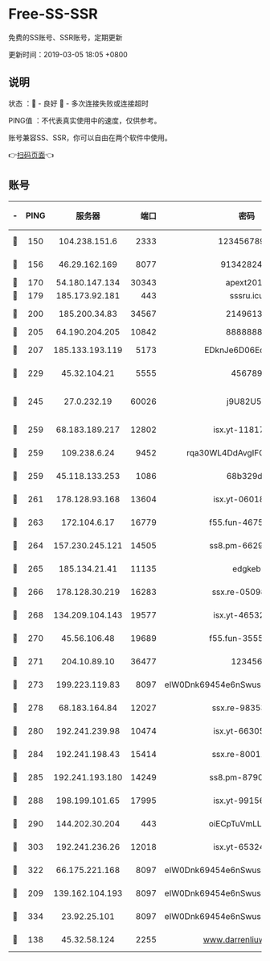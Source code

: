 # Free-SS-SSR

免费的SS账号、SSR账号，定期更新

更新时间：2019-03-05 18:05 +0800

## 说明

状态     ：🙂 - 良好 🙁 - 多次连接失败或连接超时

PING值   ：不代表真实使用中的速度，仅供参考。

账号兼容SS、SSR，你可以自由在两个软件中使用。

👉[扫码页面](https://liesauer.github.io/free-ss-ssr.github.io/)👈

## 账号

|-|PING|服务器|端口|密码|加密方式|区域|
|:----:|:----:|:-----:|-----:|:----:|:----:|:----:|
|🙂|150|104.238.151.6|2333|12345678900|aes-256-cfb|JP|
|🙂|156|46.29.162.169|8077|9134282479|aes-256-cfb|RU|
|🙂|170|54.180.147.134|30343|apext2019|chacha20|KR|
|🙂|179|185.173.92.181|443|sssru.icu|rc4-md5|RU|
|🙂|200|185.200.34.83|34567|21496138|aes-256-cfb|US|
|🙂|205|64.190.204.205|10842|88888888|rc4-md5|US|
|🙂|207|185.133.193.119|5173|EDknJe6D06EoWDaw|aes-256-cfb|US|
|🙂|229|45.32.104.21|5555|456789|aes-256-cfb|SG|
|🙂|245|27.0.232.19|60026|j9U82U53|xchacha20-ietf-poly1305|HK|
|🙂|259|68.183.189.217|12802|isx.yt-11817272|aes-256-cfb|SG|
|🙂|259|109.238.6.24|9452|rqa30WL4DdAvgIFG6Fs3znzTa|aes-256-cfb|FR|
|🙂|259|45.118.133.253|1086|68b329da|aes-256-cfb|SG|
|🙂|261|178.128.93.168|13604|isx.yt-06018557|aes-256-cfb|SG|
|🙂|263|172.104.6.17|16779|f55.fun-46758883|aes-256-cfb|US|
|🙂|264|157.230.245.121|14505|ss8.pm-66291298|aes-256-cfb|SG|
|🙂|265|185.134.21.41|11135|edgkeb|aes-256-cfb|GB|
|🙂|266|178.128.30.219|16283|ssx.re-05098737|aes-256-cfb|SG|
|🙂|268|134.209.104.143|19577|isx.yt-46532093|aes-256-cfb|SG|
|🙂|270|45.56.106.48|19689|f55.fun-35553896|aes-256-cfb|US|
|🙂|271|204.10.89.10|36477|123456|aes-256-cfb|US|
|🙂|273|199.223.119.83|8097|eIW0Dnk69454e6nSwuspv9DmS201tQ0D|aes-256-cfb|US|
|🙂|278|68.183.164.84|12027|ssx.re-98353695|aes-256-cfb|US|
|🙂|280|192.241.239.98|10474|isx.yt-66305789|aes-256-cfb|US|
|🙂|284|192.241.198.43|15414|ssx.re-80011853|aes-256-cfb|US|
|🙂|285|192.241.193.180|14249|ss8.pm-87905446|aes-256-cfb|US|
|🙂|288|198.199.101.65|17995|isx.yt-99156617|aes-256-cfb|US|
|🙂|290|144.202.30.204|443|oiECpTuVmLLxk4Ts|aes-256-cfb|US|
|🙂|303|192.241.236.26|12018|isx.yt-65324687|aes-256-cfb|US|
|🙂|322|66.175.221.168|8097|eIW0Dnk69454e6nSwuspv9DmS201tQ0D|aes-256-cfb|US|
|🙂|209|139.162.104.193|8097|eIW0Dnk69454e6nSwuspv9DmS201tQ0D|aes-256-cfb|JP|
|🙂|334|23.92.25.101|8097|eIW0Dnk69454e6nSwuspv9DmS201tQ0D|aes-256-cfb|US|
|🙁|138|45.32.58.124|2255|www.darrenliuwei.com|aes-256-cfb|JP|

